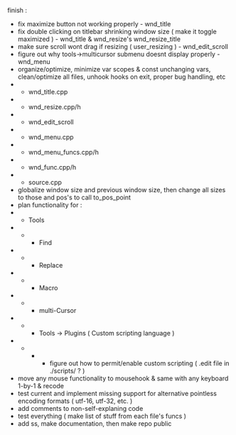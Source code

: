 finish :
- fix maximize button not working properly - wnd_title
- fix double clicking on titlebar shrinking window size ( make it toggle maximized ) - wnd_title & wnd_resize's wnd_resize_title
- make sure scroll wont drag if resizing ( user_resizing ) - wnd_edit_scroll
- figure out why tools->multicursor submenu doesnt display properly - wnd_menu
- organize/optimize, minimize var scopes & const unchanging vars, clean/optimize all files, unhook hooks on exit, proper bug handling, etc
- - wnd_title.cpp
- - wnd_resize.cpp/h
- - wnd_edit_scroll
- - wnd_menu.cpp
- - wnd_menu_funcs.cpp/h
- - wnd_func.cpp/h
- - source.cpp
- globalize window size and previous window size, then change all sizes to those and pos's to call to_pos_point
- plan functionality for :
- - Tools
- - - Find
- - - Replace
- - - Macro
- - - multi-Cursor
- - - Tools -> Plugins ( Custom scripting language )
- - - - figure out how to permit/enable custom scripting ( .edit file in ./scripts/ ? )
- move any mouse functionality to mousehook & same with any keyboard 1-by-1 & recode
- test current and implement missing support for alternative pointless encoding formats ( utf-16, utf-32, etc. )
- add comments to non-self-explaning code
- test everything ( make list of stuff from each file's funcs )
- add ss, make documentation, then make repo public
